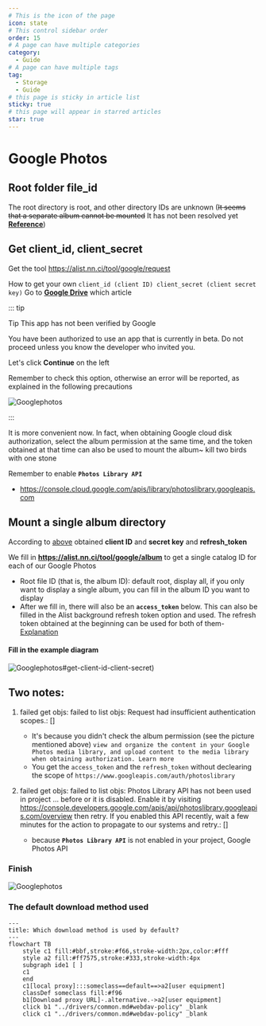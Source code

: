 ```yaml
---
# This is the icon of the page
icon: state
# This control sidebar order
order: 15
# A page can have multiple categories
category:
  - Guide
# A page can have multiple tags
tag:
  - Storage
  - Guide
# this page is sticky in article list
sticky: true
# this page will appear in starred articles
star: true
---
```


# Google Photos

## Root folder file_id

The root directory is root, and other directory IDs are unknown (~~It seems that a separate album cannot be mounted~~ It has not been resolved yet [**Reference**](https://github.com/alist-org/alist/discussions/3264#discussioncomment-4874536))



## Get client_id, client_secret

Get the tool https://alist.nn.ci/tool/google/request

How to get your own `client_id (client ID) client_secret (client secret key)` Go to [**Google Drive**](./googledrive.md) which article

::: tip

Tip This app has not been verified by Google

You have been authorized to use an app that is currently in beta. Do not proceed unless you know the developer who invited you.

Let's click **Continue** on the left

Remember to check this option, otherwise an error will be reported, as explained in the following precautions

![Googlephotos](/img/drivers/google/Google-photos2.png)

:::

It is more convenient now. In fact, when obtaining Google cloud disk authorization, select the album permission at the same time, and the token obtained at that time can also be used to mount the album~ kill two birds with one stone

Remember to enable **`Photos Library API`**

- https://console.cloud.google.com/apis/library/photoslibrary.googleapis.com



## Mount a single album directory

According to [above](https://alist.nn.ci/tool/google/request) obtained **client ID** and **secret key** and **refresh_token**

We fill in **https://alist.nn.ci/tool/google/album** to get a single catalog ID for each of our Google Photos

- Root file ID (that is, the album ID): default root, display all, if you only want to display a single album, you can fill in the album ID you want to display
- After we fill in, there will also be an **`access_token`** below. This can also be filled in the Alist background refresh token option and used. The refresh token obtained at the beginning can be used for both of them- [Explanation]( https://github.com/alist-org/alist/discussions/3264#discussioncomment-5051171)

#### Fill in the example diagram

![Googlephotos](/img/drivers/google/Google-photos3.png)#get-client-id-client-secret)



## Two notes:

1. failed get objs: failed to list objs: Request had insufficient authentication scopes.: []
    - It's because you didn't check the album permission (see the picture mentioned above) `view and organize the content in your Google Photos media library, and upload content to the media library when obtaining authorization. Learn more`
    - You get the `access_token` and the `refresh_token` without declearing the scope of `https://www.googleapis.com/auth/photoslibrary`
    
2. failed get objs: failed to list objs: Photos Library API has not been used in project ... before or it is disabled. Enable it by visiting <https://console.developers.google.com/apis/api/photoslibrary.googleapis.com/overview> then retry. If you enabled this API recently, wait a few minutes for the action to propagate to our systems and retry.: []
    - because **`Photos Library API`** is not enabled in your project, Google Photos API

### Finish

![Googlephotos](/img/drivers/google/Google-photosend.png)



### The default download method used


```mermaid
---
title: Which download method is used by default?
---
flowchart TB
    style c1 fill:#bbf,stroke:#f66,stroke-width:2px,color:#fff
    style a2 fill:#ff7575,stroke:#333,stroke-width:4px
    subgraph ide1 [ ]
    c1
    end
    c1[local proxy]:::someclass==default==>a2[user equipment]
    classDef someclass fill:#f96
    b1[Download proxy URL]-.alternative.->a2[user equipment]
    click b1 "../drivers/common.md#webdav-policy" _blank
    click c1 "../drivers/common.md#webdav-policy" _blank
```